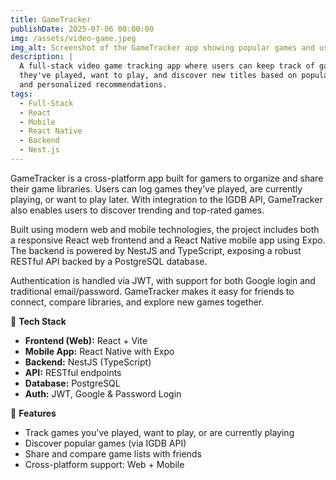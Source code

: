 ```yaml
---
title: GameTracker
publishDate: 2025-07-06 00:00:00
img: /assets/video-game.jpeg
img_alt: Screenshot of the GameTracker app showing popular games and user collections
description: |
  A full-stack video game tracking app where users can keep track of games
  they've played, want to play, and discover new titles based on popularity
  and personalized recommendations.
tags:
  - Full-Stack
  - React
  - Mobile
  - React Native
  - Backend
  - Nest.js
---
```


GameTracker is a cross-platform app built for gamers to organize and share their game libraries. Users can log games they've played, are currently playing, or want to play later. With integration to the IGDB API, GameTracker also enables users to discover trending and top-rated games.

Built using modern web and mobile technologies, the project includes both a responsive React web frontend and a React Native mobile app using Expo. The backend is powered by NestJS and TypeScript, exposing a robust RESTful API backed by a PostgreSQL database.

Authentication is handled via JWT, with support for both Google login and traditional email/password. GameTracker makes it easy for friends to connect, compare libraries, and explore new games together.

🧱 **Tech Stack**

- **Frontend (Web):** React + Vite
- **Mobile App:** React Native with Expo
- **Backend:** NestJS (TypeScript)
- **API:** RESTful endpoints
- **Database:** PostgreSQL
- **Auth:** JWT, Google & Password Login

🚀 **Features**

- Track games you've played, want to play, or are currently playing
- Discover popular games (via IGDB API)
- Share and compare game lists with friends
- Cross-platform support: Web + Mobile
